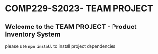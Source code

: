 # COMP229-S2023- TEAM PROJECT

## Welcome to the TEAM PROJECT - Product Inventory System

please use **`npm install`** to install project dependencies
